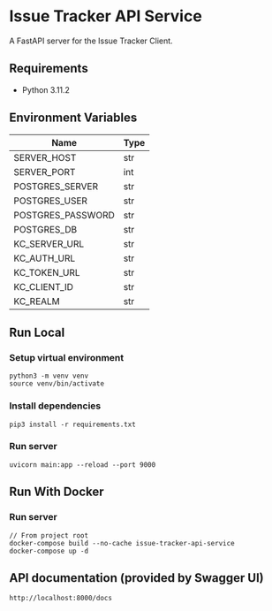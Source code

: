 # Issue Tracker API Service

A FastAPI server for the Issue Tracker Client.

## Requirements

- Python 3.11.2

## Environment Variables

| Name   | Type |
|--------|-----|
| SERVER_HOST | str |
| SERVER_PORT | int |
| POSTGRES_SERVER | str |
| POSTGRES_USER | str |
| POSTGRES_PASSWORD | str |
| POSTGRES_DB | str |
| KC_SERVER_URL | str |
| KC_AUTH_URL | str |
| KC_TOKEN_URL | str |
| KC_CLIENT_ID | str |
| KC_REALM | str |

## Run Local

### Setup virtual environment

```
python3 -m venv venv
source venv/bin/activate
```

### Install dependencies

```
pip3 install -r requirements.txt
```

### Run server

```
uvicorn main:app --reload --port 9000
```

## Run With Docker

### Run server

```
// From project root
docker-compose build --no-cache issue-tracker-api-service
docker-compose up -d
```

## API documentation (provided by Swagger UI)

```
http://localhost:8000/docs
```